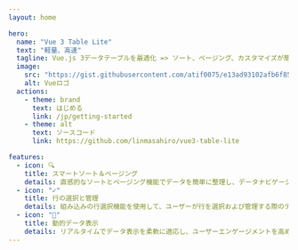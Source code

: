 ```yaml
---
layout: home

hero:
  name: "Vue 3 Table Lite"
  text: "軽量、高速"
  tagline: Vue.js 3データテーブルを最適化 => ソート、ページング、カスタマイズが簡単に！
  image:
    src: "https://gist.githubusercontent.com/atif0075/e13ad93102afb6f85cc383144ccb8ce4/raw/9f3351a4cea2ddec0385fcae2a7140553a7c10ab/v3logo.svg"
    alt: Vueロゴ
  actions:
    - theme: brand
      text: はじめる
      link: /jp/getting-started
    - theme: alt
      text: ソースコード
      link: https://github.com/linmasahiro/vue3-table-lite

features:
  - icon: 🔍
    title: スマートソート＆ページング
    details: 直感的なソートとページング機能でデータを簡単に整理し、データナビゲーションを向上させます。
  - icon: "✓"
    title: 行の選択と管理
    details: 組み込みの行選択機能を使用して、ユーザーが行を選択および管理する際のデータのシームレスな操作を有効にします。
  - icon: "🔄"
    title: 動的データ表示
    details: リアルタイムでデータ表示を柔軟に適応し、ユーザーエンゲージメントを高めるカラフルでカスタマイズされたテーブルビューを提供します。
---
```

